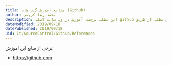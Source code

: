 ```yaml
---
title: منابع آموزش گیت هاب (Github)  
author: محمد رضا کریمی  
description: این مطلب ترجمه آموزش در وب سایت اصلی github بوده و با کمی تغییرات و جمع آوری در اختیار شما قرار گرفته است. در صورت نیاز شما می توانید برای اصلاحات و بهتر شدن کیفیت این مطلب از طریق github با ما همکاری نمایید.
dateModified: 2019/09/18   
datePublished: 2019/09/18  
uid: It/SourceControl/Github/References  
---
```


برخی از منابع این آموزش:

* <a href="https://github.com/" target="_blank">https://github.com</a>